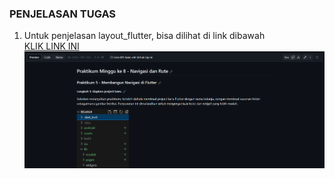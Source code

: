 ### PENJELASAN TUGAS
1.  Untuk penjelasan layout_flutter, bisa dilihat di link dibawah <br>
[KLIK LINK INI](https://github.com/adindasyv/2141720096-mobile-2023/blob/main/week-08/src/belanja/README.md)
![Alt text](docs/readme1.png)
